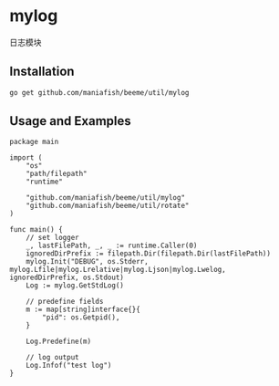 # mylog
日志模块

## Installation
```bash
go get github.com/maniafish/beeme/util/mylog
```

## Usage and Examples

    package main

    import (
        "os"
        "path/filepath"
        "runtime"

        "github.com/maniafish/beeme/util/mylog"
        "github.com/maniafish/beeme/util/rotate"
    )

    func main() {
        // set logger
        _, lastFilePath, _, _ := runtime.Caller(0)
        ignoredDirPrefix := filepath.Dir(filepath.Dir(lastFilePath))
        mylog.Init("DEBUG", os.Stderr, mylog.Lfile|mylog.Lrelative|mylog.Ljson|mylog.Lwelog, ignoredDirPrefix, os.Stdout)
        Log := mylog.GetStdLog()

        // predefine fields
        m := map[string]interface{}{
            "pid": os.Getpid(),
        }

        Log.Predefine(m)

        // log output
        Log.Infof("test log")
    }
